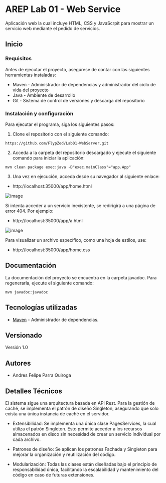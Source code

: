 # AREP Lab 01 - Web Service

Aplicación web la cual incluye HTML, CSS y JavaScrpit para mostrar un servicio web mediante el pedido de servicios.

## Inicio

### Requisitos

Antes de ejecutar el proyecto, asegúrese de contar con las siguientes herramientas instaladas:

- Maven - Administrador de dependencias y administrador del ciclo de vida del proyecto
- Java - Ambiente de desarrollo
-  Git - Sistema de control de versiones y descarga del repositorio

### Instalación y configuración

Para ejecutar el programa, siga los siguientes pasos:
1. Clone el repositorio con el siguiente comando:
```
https://github.com/FlypZed/Lab01-WebServer.git
```
2. Acceda a la carpeta del repositorio descargado y ejecute el siguiente comando para iniciar la aplicación:
```
mvn clean package exec:java -D"exec.mainClass"="app.App"
```

3. Una vez en ejecución, acceda desde su navegador al siguiente enlace:

* http://localhost:35000/app/home.html

![image](https://github.com/user-attachments/assets/42af8f3f-b4fb-4591-9a15-d28019e95a57)

Si intenta acceder a un servicio inexistente, se redirigirá a una página de error 404. Por ejemplo:

* http://localhost:35000/app/a.html

![image](https://github.com/user-attachments/assets/308dafee-213d-4b14-a12c-70e5812e118b)

Para visualizar un archivo específico, como una hoja de estilos, use: 

* http://localhost:35000/app/home.css

## Documentación

La documentación del proyecto se encuentra en la carpeta javadoc. Para regenerarla, ejecute el siguiente comando:

```
mvn javadoc:javadoc
```

## Tecnologías utilizadas

* [Maven](https://maven.apache.org/) -  Administrador de dependencias.

## Versionado

Versión 1.0

## Autores

* Andres Felipe Parra Quiroga

## Detalles Técnicos

El sistema sigue una arquitectura basada en API Rest. Para la gestión de caché, se implementa el patrón de diseño Singleton, asegurando que solo exista una única instancia de caché en el servidor.

* Extensibilidad: Se implementa una única clase PagesServices, la cual utiliza el patrón Singleton. Esto permite acceder a los recursos almacenados en disco sin necesidad de crear un servicio individual por cada archivo.

* Patrones de diseño: Se aplican los patrones Fachada y Singleton para mejorar la organización y reutilización del código.

* Modularización: Todas las clases están diseñadas bajo el principio de responsabilidad única, facilitando la escalabilidad y mantenimiento del código en caso de futuras extensiones.

